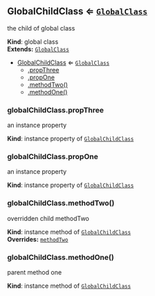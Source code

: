 <a name="GlobalChildClass"></a>
## GlobalChildClass ⇐ <code>[GlobalClass](#new_GlobalClass_new)</code>
the child of global class

**Kind**: global class  
**Extends:** <code>[GlobalClass](#new_GlobalClass_new)</code>  

* [GlobalChildClass](#GlobalChildClass) ⇐ <code>[GlobalClass](#new_GlobalClass_new)</code>
    * [.propThree](#GlobalChildClass+propThree)
    * [.propOne](#GlobalClass+propOne)
    * [.methodTwo()](#GlobalChildClass+methodTwo)
    * [.methodOne()](#GlobalClass+methodOne)

<a name="GlobalChildClass+propThree"></a>
### globalChildClass.propThree
an instance property

**Kind**: instance property of <code>[GlobalChildClass](#GlobalChildClass)</code>  
<a name="GlobalClass+propOne"></a>
### globalChildClass.propOne
an instance property

**Kind**: instance property of <code>[GlobalChildClass](#GlobalChildClass)</code>  
<a name="GlobalChildClass+methodTwo"></a>
### globalChildClass.methodTwo()
overridden child methodTwo

**Kind**: instance method of <code>[GlobalChildClass](#GlobalChildClass)</code>  
**Overrides:** <code>[methodTwo](#GlobalClass+methodTwo)</code>  
<a name="GlobalClass+methodOne"></a>
### globalChildClass.methodOne()
parent method one

**Kind**: instance method of <code>[GlobalChildClass](#GlobalChildClass)</code>  
